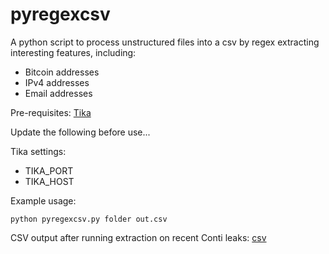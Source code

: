 # pyregexcsv

A python script to process unstructured files into a csv by regex extracting interesting features, including:

- Bitcoin addresses
- IPv4 addresses
- Email addresses

Pre-requisites:
[Tika](https://hub.docker.com/r/apache/tika)

Update the following before use...

Tika settings:

- TIKA_PORT
- TIKA_HOST

Example usage:

`python pyregexcsv.py folder out.csv`

CSV output after running extraction on recent Conti leaks: [csv](./out.csv)